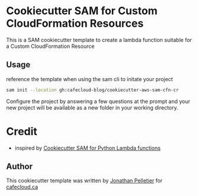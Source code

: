 # Cookiecutter SAM for Custom CloudFormation Resources
This is a SAM cookiecutter template to create a lambda function
suitable for a Custom CloudFormation Resource 

## Usage
reference the template when using the sam cli to initate your project

```bash
sam init --location gh:cafecloud-blog/cookiecutter-aws-sam-cfn-cr
```

Configure the project by answering a few questions at the prompt and your
new project will be available as a new folder in your working directory.

# Credit
* inspired by [Cookiecutter SAM for Python Lambda functions](https://github.com/aws-samples/cookiecutter-aws-sam-python)

## Author
This cookiecutter template was written by [Jonathan Pelletier](mailto:info@cafecloud.ca) for [cafecloud.ca](https://cafecloud.ca)
